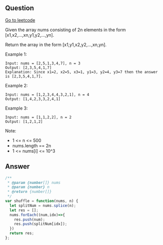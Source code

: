 ## Question

[Go to leetcode]('https://leetcode.com/problems/shuffle-the-array/')

Given the array nums consisting of 2n elements in the form [x1,x2,...,xn,y1,y2,...,yn].

Return the array in the form [x1,y1,x2,y2,...,xn,yn].

Example 1:
```
Input: nums = [2,5,1,3,4,7], n = 3
Output: [2,3,5,4,1,7] 
Explanation: Since x1=2, x2=5, x3=1, y1=3, y2=4, y3=7 then the answer is [2,3,5,4,1,7].
```

Example 2:
```
Input: nums = [1,2,3,4,4,3,2,1], n = 4
Output: [1,4,2,3,3,2,4,1]
```

Example 3:
```
Input: nums = [1,1,2,2], n = 2
Output: [1,2,1,2]
```
 
Note:
- 1 <= n <= 500
- nums.length == 2n
- 1 <= nums[i] <= 10^3

## Answer

```js
/**
 * @param {number[]} nums
 * @param {number} n
 * @return {number[]}
 */
var shuffle = function(nums, n) {
  let splitNum = nums.splice(n);
  let res = [];
  nums.forEach((num,idx)=>{
    res.push(num);
    res.push(splitNum[idx]);
  })
  return res;
};
```